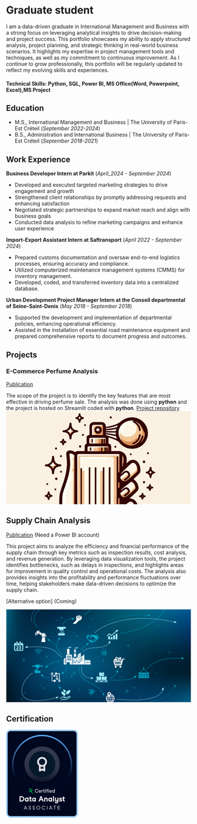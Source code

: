 # Graduate student
I am a data-driven graduate in International Management and Business with a strong focus on leveraging analytical insights to drive decision-making and project success. This portfolio showcases my ability to apply structured analysis, project planning, and strategic thinking in real-world business scenarios. It highlights my expertise in project management tools and techniques, as well as my commitment to continuous improvement. As I continue to grow professionally, this portfolio will be regularly updated to reflect my evolving skills and experiences.

#### Technical Skills: Python, SQL, Power BI, MS Office(Word, Powerpoint, Excel),MS Project

## Education
- M.S., International Management and Business	| The University of Paris-Est Créteil (_September 2022-2024_)	 			        		
- B.S., Administration and International Business | The University of Paris-Est Créteil (_September 2018-2021_)

## Work Experience
**Business Developer Intern at Parkit** (_April_2024 - September 2024_)
- Developed and executed targeted marketing strategies to drive engagement and growth
- Strengthened client relationships by promptly addressing requests and enhancing satisfaction
- Negotiated strategic partnerships to expand market reach and align with business goals
- Conducted data analysis to refine marketing campaigns and enhance user experience

**Import-Export Assistant Intern at Saftransport** (_April 2022 - September 2024_)
- Prepared customs documentation and oversaw end-to-end logistics processes, ensuring accuracy and compliance.
- Utilized computerized maintenance management systems (CMMS) for inventory management.
- Developed, coded, and transferred inventory data into a centralized database.

**Urban Development Project Manager Intern at the Conseil departmental of Seine-Saint-Denis** (_May 2018 - September 2018_)
- Supported the development and implementation of departmental policies, enhancing operational efficiency.
- Assisted in the installation of essential road maintenance equipment and prepared comprehensive reports to document progress and outcomes.

## Projects 
### E-Commerce Perfume Analysis
[Publication](https://yazid2310-perfumeanalysis-perfume-dashboard-5wnoht.streamlit.app/)

The scope of the project is to identify the key features that are most effective in driving perfume sale. The analysis was done using **python** and the project is hosted on Streamlit coded with **python**.
[Project repository](https://github.com/Yazid2310/PerfumeAnalysis)
![Perfume](assets/img/dataset-cover.png)

## Supply Chain Analysis
[Publication](https://1drv.ms/p/c/554f4d3f79821e32/EYJZi2ySsDFKh6xPpyJ_dmMBam0I1cTmuoqAJkXOGMEoow?e=esghCQ&nav=eyJzSWQiOjI1NiwiY0lkIjozMjExODU5NTQyfQ) (Need a Power BI account)

This project aims to analyze the efficiency and financial performance of the supply chain through key metrics such as inspection results, cost analysis, and revenue generation. By leveraging data visualization tools, the project identifies bottlenecks, such as delays in inspections, and highlights areas for improvement in quality control and operational costs. The analysis also provides insights into the profitability and performance fluctuations over time, helping stakeholders make data-driven decisions to optimize the supply chain.

[Alternative option] (Coming)

![Supplychain](assets/img/datasetsupply.png)

## Certification
![Datacamp](assets/img/Associate.png)
